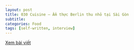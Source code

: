 ```yaml
---
layout: post
title: 030 Cuisine — Ẩm thực Berlin thu nhỏ tại Sài Gòn
subtitle:
categories: Food
tags: [self-written, interview]
---
```

[Xem bài viết](https://vietcetera.com/vn/030-cuisine-am-thuc-berlin-thu-nho-tai-sai-gon)
